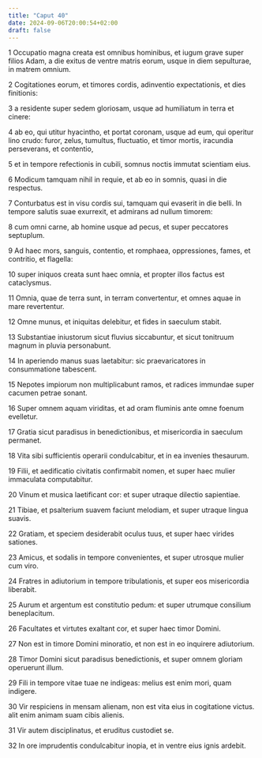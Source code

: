 ```yaml
---
title: "Caput 40"
date: 2024-09-06T20:00:54+02:00
draft: false
---
```



1 Occupatio magna creata est omnibus hominibus, et iugum grave super filios Adam, a die exitus de ventre matris eorum, usque in diem sepulturae, in matrem omnium.

2 Cogitationes eorum, et timores cordis, adinventio expectationis, et dies finitionis:

3 a residente super sedem gloriosam, usque ad humiliatum in terra et cinere:

4 ab eo, qui utitur hyacintho, et portat coronam, usque ad eum, qui operitur lino crudo: furor, zelus, tumultus, fluctuatio, et timor mortis, iracundia perseverans, et contentio,

5 et in tempore refectionis in cubili, somnus noctis immutat scientiam eius.

6 Modicum tamquam nihil in requie, et ab eo in somnis, quasi in die respectus.

7 Conturbatus est in visu cordis sui, tamquam qui evaserit in die belli. In tempore salutis suae exurrexit, et admirans ad nullum timorem:

8 cum omni carne, ab homine usque ad pecus, et super peccatores septuplum.

9 Ad haec mors, sanguis, contentio, et romphaea, oppressiones, fames, et contritio, et flagella:

10 super iniquos creata sunt haec omnia, et propter illos factus est cataclysmus.

11 Omnia, quae de terra sunt, in terram convertentur, et omnes aquae in mare revertentur.

12 Omne munus, et iniquitas delebitur, et fides in saeculum stabit.

13 Substantiae iniustorum sicut fluvius siccabuntur, et sicut tonitruum magnum in pluvia personabunt.

14 In aperiendo manus suas laetabitur: sic praevaricatores in consummatione tabescent.

15 Nepotes impiorum non multiplicabunt ramos, et radices immundae super cacumen petrae sonant.

16 Super omnem aquam viriditas, et ad oram fluminis ante omne foenum evelletur.

17 Gratia sicut paradisus in benedictionibus, et misericordia in saeculum permanet.

18 Vita sibi sufficientis operarii condulcabitur, et in ea invenies thesaurum.

19 Filii, et aedificatio civitatis confirmabit nomen, et super haec mulier immaculata computabitur.

20 Vinum et musica laetificant cor: et super utraque dilectio sapientiae.

21 Tibiae, et psalterium suavem faciunt melodiam, et super utraque lingua suavis.

22 Gratiam, et speciem desiderabit oculus tuus, et super haec virides sationes.

23 Amicus, et sodalis in tempore convenientes, et super utrosque mulier cum viro.

24 Fratres in adiutorium in tempore tribulationis, et super eos misericordia liberabit.

25 Aurum et argentum est constitutio pedum: et super utrumque consilium beneplacitum.

26 Facultates et virtutes exaltant cor, et super haec timor Domini.

27 Non est in timore Domini minoratio, et non est in eo inquirere adiutorium.

28 Timor Domini sicut paradisus benedictionis, et super omnem gloriam operuerunt illum.

29 Fili in tempore vitae tuae ne indigeas: melius est enim mori, quam indigere.

30 Vir respiciens in mensam alienam, non est vita eius in cogitatione victus. alit enim animam suam cibis alienis.

31 Vir autem disciplinatus, et eruditus custodiet se.

32 In ore imprudentis condulcabitur inopia, et in ventre eius ignis ardebit.

